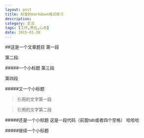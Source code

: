 ```yaml
---
layout: post
title: 标准的markdown格式练习
description: 
category: 生活
tags: [工作,责任,心态]
date: 2015-01-30
---
```

##这是一个文章题目
第一段

第二段.

#####一个小标题
第三段

第四段

#####又一个小标题
>引用的文字第一段

>引用的文字第二段

#####还是一个小标题
    这是一段代码（前面tab或者四个空格）
    哈哈哈
    
#####继续一个小标题

